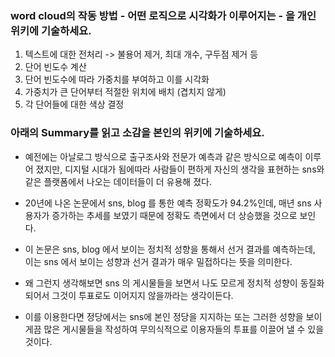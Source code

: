 ### word cloud의 작동 방법 - 어떤 로직으로 시각화가 이루어지는 - 을 개인 위키에 기술하세요.

1. 텍스트에 대한 전처리 -> 불용어 제거, 최대 개수, 구두점 제거 등
2. 단어 빈도수 계산
3. 단어 빈도수에 따라 가중치를 부여하고 이를 시각화
4. 가중치가 큰 단어부터 적절한 위치에 배치 (겹치지 않게)
5. 각 단어들에 대한 색상 결정


### 아래의 Summary를 읽고 소감을 본인의 위키에 기술하세요.

- 예전에는 아날로그 방식으로 출구조사와 전문가 예측과 같은 방식으로 예측이 이루어 졌지만, 디지털 시대가 됨에따라 사람들이 편하게 자신의 생각을 표현하는 sns와 같은 플랫폼에서 나오는 데이터들이 더 유용해 졌다.

- 20년에 나온 논문에서 sns, blog 를 통한 예측 정확도가 94.2%인데, 매년 sns 사용자가 증가하는 추세를 보였기 때문에 정확도 측면에서 더 상승했을 것으로 보인다.

- 이 논문은 sns, blog 에서 보이는 정치적 성향을 통해서 선거 결과를 예측하는데, 이는 sns 에서 보이는 성향과 선거 결과가 매우 밀접하다는 뜻을 의미한다. 

- 왜 그런지 생각해보면 sns 의 게시물들을 보면서 나도 모르게 정치적 성향이 동질화되어서 그것이 투표로도 이어지지 않을까라는 생각이든다. 

- 이를 이용한다면 정당에서는 sns에 본인 정당을 지지하는 또는 그러한 성향을 보이게끔 많은 게시물들을 작성하여 무의식적으로 이용자들의 투표를 이끌어 낼 수 있을 것이다.
